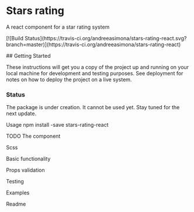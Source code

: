 # Stars rating

A react component for a star rating system

<p>
[![Build Status](https://travis-ci.org/andreeasimona/stars-rating-react.svg?branch=master)](https://travis-ci.org/andreeasimona/stars-rating-react)
</p>
## Getting Started

These instructions will get you a copy of the project up and running on your local machine for development and testing purposes. See deployment for notes on how to deploy the project on a live system.

### Status
The package is under creation. It cannot be used yet. Stay tuned for the next update.

Usage
npm install -save stars-rating-react

TODO
The component

Scss

Basic functionality

Props validation

Testing

Examples

Readme